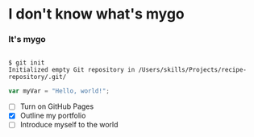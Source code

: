 # I don't know what's mygo
### It's mygo
```![Image of my school](http://mms.tjmu.edu.cn/__local/9/A6/64/4ECF4D5B5CA38A4B36B248BA634_70025D79_20871.jpg)
```
```
$ git init
Initialized empty Git repository in /Users/skills/Projects/recipe-repository/.git/
```
``` javascript
var myVar = "Hello, world!";
```
- [ ] Turn on GitHub Pages
- [x] Outline my portfolio
- [ ] Introduce myself to the world
